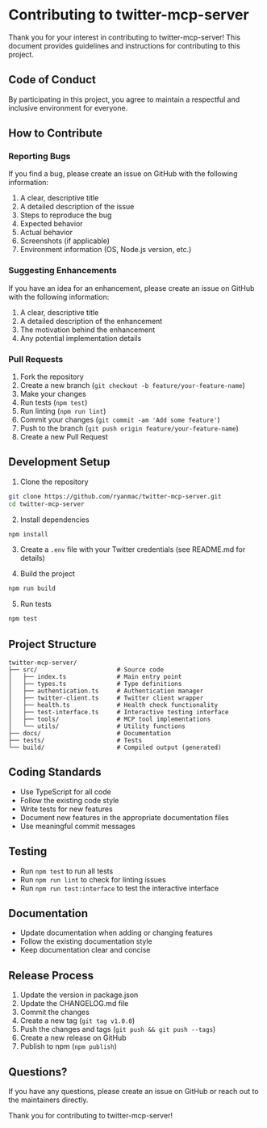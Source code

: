 # Contributing to twitter-mcp-server

Thank you for your interest in contributing to twitter-mcp-server! This document provides guidelines and instructions for contributing to this project.

## Code of Conduct

By participating in this project, you agree to maintain a respectful and inclusive environment for everyone.

## How to Contribute

### Reporting Bugs

If you find a bug, please create an issue on GitHub with the following information:

1. A clear, descriptive title
2. A detailed description of the issue
3. Steps to reproduce the bug
4. Expected behavior
5. Actual behavior
6. Screenshots (if applicable)
7. Environment information (OS, Node.js version, etc.)

### Suggesting Enhancements

If you have an idea for an enhancement, please create an issue on GitHub with the following information:

1. A clear, descriptive title
2. A detailed description of the enhancement
3. The motivation behind the enhancement
4. Any potential implementation details

### Pull Requests

1. Fork the repository
2. Create a new branch (`git checkout -b feature/your-feature-name`)
3. Make your changes
4. Run tests (`npm test`)
5. Run linting (`npm run lint`)
6. Commit your changes (`git commit -am 'Add some feature'`)
7. Push to the branch (`git push origin feature/your-feature-name`)
8. Create a new Pull Request

## Development Setup

1. Clone the repository
```bash
git clone https://github.com/ryanmac/twitter-mcp-server.git
cd twitter-mcp-server
```

2. Install dependencies
```bash
npm install
```

3. Create a `.env` file with your Twitter credentials (see README.md for details)

4. Build the project
```bash
npm run build
```

5. Run tests
```bash
npm test
```

## Project Structure

```
twitter-mcp-server/
├── src/                      # Source code
│   ├── index.ts              # Main entry point
│   ├── types.ts              # Type definitions
│   ├── authentication.ts     # Authentication manager
│   ├── twitter-client.ts     # Twitter client wrapper
│   ├── health.ts             # Health check functionality
│   ├── test-interface.ts     # Interactive testing interface
│   ├── tools/                # MCP tool implementations
│   └── utils/                # Utility functions
├── docs/                     # Documentation
├── tests/                    # Tests
└── build/                    # Compiled output (generated)
```

## Coding Standards

- Use TypeScript for all code
- Follow the existing code style
- Write tests for new features
- Document new features in the appropriate documentation files
- Use meaningful commit messages

## Testing

- Run `npm test` to run all tests
- Run `npm run lint` to check for linting issues
- Run `npm run test:interface` to test the interactive interface

## Documentation

- Update documentation when adding or changing features
- Follow the existing documentation style
- Keep documentation clear and concise

## Release Process

1. Update the version in package.json
2. Update the CHANGELOG.md file
3. Commit the changes
4. Create a new tag (`git tag v1.0.0`)
5. Push the changes and tags (`git push && git push --tags`)
6. Create a new release on GitHub
7. Publish to npm (`npm publish`)

## Questions?

If you have any questions, please create an issue on GitHub or reach out to the maintainers directly.

Thank you for contributing to twitter-mcp-server!
